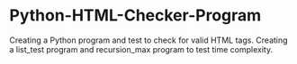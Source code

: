 # Python-HTML-Checker-Program
Creating a Python program and test to check for valid HTML tags. 
Creating a list_test program and recursion_max program to test time complexity. 
